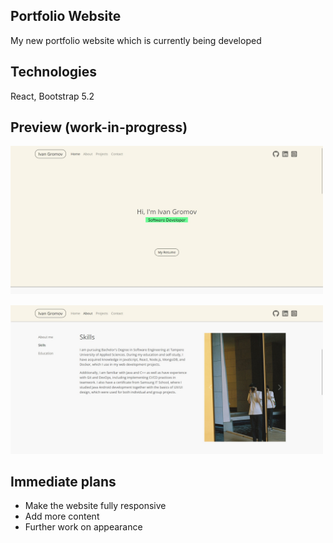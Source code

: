 ## Portfolio Website
My new portfolio website which is currently being developed

## Technologies
React, Bootstrap 5.2

## Preview (work-in-progress)
<img
  src="src/assets/home-page.jpg"
  alt="Home Page unfinished"
  title="Home Page unfinished"
  style="display: inline-block; margin: 0 auto; max-width: 500px">

<img
  src="src/assets/about-page.jpg"
  alt="About Page unfinished"
  title="About Page unfinished"
  style="display: inline-block; margin: 0 auto; max-width: 500px">

## Immediate plans
- Make the website fully responsive
- Add more content
- Further work on appearance
